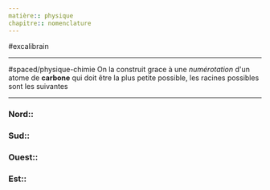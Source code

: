 ```yaml
---
matière:: physique
chapitre:: nomenclature
---
```

#excalibrain 
___
#spaced/physique-chimie 
On la construit grace à une *numérotation* d'un atome de **carbone** qui doit être la plus petite possible, les racines possibles sont les suivantes 

---
### Nord:: 
### Sud:: 
### Ouest:: 
### Est:: 